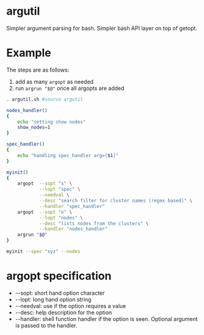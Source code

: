 # argutil
Simpler argument parsing for bash. Simpler bash API layer on top of getopt.

# Example

The steps are as follows:
1. add as many `argopt` as needed
2. run `argrun "$@"` once all argopts are added

```bash
. argutil.sh #source argutil

nodes_handler()
{
    echo "setting show nodes"
    show_nodes=1
}

spec_handler()
{
    echo "handling spec_handler arg=[$1]"
}

myinit()
{
    argopt  --sopt "s" \
            --lopt "spec" \
            --needval \
            --desc "search filter for cluster names (regex based)" \
            --handler "spec_handler"
    argopt  --sopt "n" \
            --lopt "nodes" \
            --desc "lists nodes from the clusters" \
            --handler "nodes_handler"
    argrun "$@"
}

myinit --spec "xyz" --nodes
```

# argopt specification

* --sopt: short hand option character
* --lopt: long hand option string
* --needval: use if the option requires a value
* --desc: help description for the option
* --handler: shell function handler if the option is seen. Optional argument is passed to the handler.

